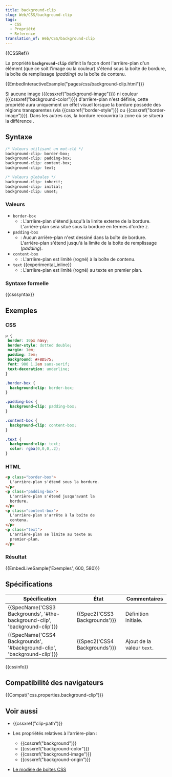 ```yaml
---
title: background-clip
slug: Web/CSS/background-clip
tags:
  - CSS
  - Propriété
  - Reference
translation_of: Web/CSS/background-clip
---
```

{{CSSRef}}

La propriété **`background-clip`** définit la façon dont l'arrière-plan d'un élément (que ce soit l'image ou la couleur) s'étend sous la boîte de bordure, la boîte de remplissage (_padding_) ou la boîte de contenu.

{{EmbedInteractiveExample("pages/css/background-clip.html")}}

Si aucune image ({{cssxref("background-image")}}) ni couleur ({{cssxref("background-color")}}) d'arrière-plan n'est définie, cette propriété aura uniquement un effet visuel lorsque la bordure possède des régions transparentes (via {{cssxref("border-style")}} ou {{cssxref("border-image")}}). Dans les autres cas, la bordure recouvrira la zone où se situera la différence .

## Syntaxe

```css
/* Valeurs utilisant un mot-clé */
background-clip: border-box;
background-clip: padding-box;
background-clip: content-box;
background-clip: text;

/* Valeurs globales */
background-clip: inherit;
background-clip: initial;
background-clip: unset;
```

### Valeurs

- `border-box`
  - : L'arrière-plan s'étend jusqu'à la limite externe de la bordure. L'arrière-plan sera situé sous la bordure en termes d'ordre z.
- `padding-box`
  - : Aucun arrière-plan n'est dessiné dans la boîte de bordure. L'arrière-plan s'étend jusqu'à la limite de la boîte de remplissage (_padding_).
- `content-box`
  - : L'arrière-plan est limité (rogné) à la boîte de contenu.
- `text` {{experimental_inline}}
  - : L'arrière-plan est limité (rogné) au texte en premier plan.

### Syntaxe formelle

{{csssyntax}}

## Exemples

### CSS

```css
p {
 border: 10px navy;
 border-style: dotted double;
 margin: 1em;
 padding: 2em;
 background: #F8D575;
 font: 900 1.2em sans-serif;
 text-decoration: underline;
}

.border-box {
  background-clip: border-box;
}

.padding-box {
  background-clip: padding-box;
}

.content-box {
  background-clip: content-box;
}

.text {
  background-clip: text;
  color: rgba(0,0,0,.2);
}
```

### HTML

```html
<p class="border-box">
  L'arrière-plan s'étend sous la bordure.
</p>
<p class="padding-box">
  L'arrière-plan s'étend jusqu'avant la
  bordure.
</p>
<p class="content-box">
  L'arrière-plan s'arrête à la boîte de
  contenu.
</p>
<p class="text">
  L'arrière-plan se limite au texte au
  premier-plan.
</p>
```

### Résultat

{{EmbedLiveSample('Exemples', 600, 580)}}

## Spécifications

| Spécification                                                                                        | État                                     | Commentaires               |
| ---------------------------------------------------------------------------------------------------- | ---------------------------------------- | -------------------------- |
| {{SpecName('CSS3 Backgrounds', '#the-background-clip', 'background-clip')}} | {{Spec2('CSS3 Backgrounds')}} | Définition initiale.       |
| {{SpecName('CSS4 Backgrounds', '#background-clip', 'background-clip')}}     | {{Spec2('CSS4 Backgrounds')}} | Ajout de la valeur `text`. |

{{cssinfo}}

## Compatibilité des navigateurs

{{Compat("css.properties.background-clip")}}

## Voir aussi

- {{cssxref("clip-path")}}
- Les propriétés relatives à l'arrière-plan :

  - {{cssxref("background")}}
  - {{cssxref("background-color")}}
  - {{cssxref("background-image")}}
  - {{cssxref("background-origin")}}

- [Le modèle de boîtes CSS](/fr/Apprendre/CSS/Les_bases/Le_modèle_de_boîte)
